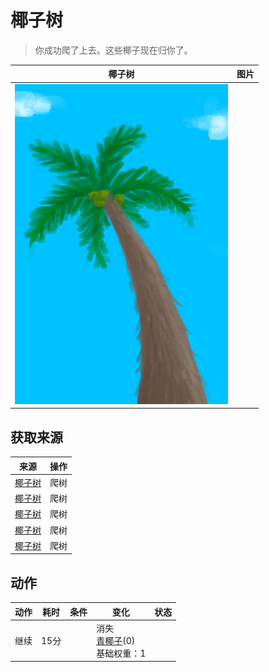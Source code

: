 # 椰子树  
> 你成功爬了上去。这些椰子现在归你了。  
  
  椰子树  |   图片   
 ----  |  ----:   
   |  ![](Sprite/PalmTree.png)   
  
## 获取来源  
来源  |  操作  
----  |  ----  
[椰子树](PalmTreeNew.md)  |  爬树  
[椰子树](PalmTreeNew.md)  |  爬树  
[椰子树](PalmTreeNew.md)  |  爬树  
[椰子树](PalmTreeNew.md)  |  爬树  
[椰子树](PalmTreeNewMultiEventOld.md)  |  爬树  
## 动作  
动作  |  耗时  |  条件  |  变化  |  状态  
----  |  ----  |  ----  |  ----  |  ----  
继续<br>  |  15分  |    |  消失<br>[青椰子](CoconutHusked.md)(0)<br>基础权重：1<br>  |    
